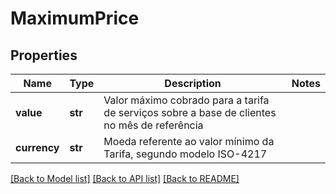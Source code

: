 # MaximumPrice

## Properties
Name | Type | Description | Notes
------------ | ------------- | ------------- | -------------
**value** | **str** | Valor máximo cobrado para a tarifa de serviços sobre a base de clientes no mês de referência | 
**currency** | **str** | Moeda referente ao valor mínimo da Tarifa, segundo modelo ISO-4217 | 

[[Back to Model list]](../README.md#documentation-for-models) [[Back to API list]](../README.md#documentation-for-api-endpoints) [[Back to README]](../README.md)

